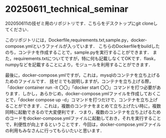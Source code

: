 # 20250611_technical_seminar
202050611の技ゼミ用のリポジトリです．こちらをデスクトップにgit cloneしてください．

このリポジトリには，Dockerfile,requirements.txt,sample.py，docker-compose.ymlというファイルが入っています．
こちらのDockerfileをbuildしたのち，コンテナを作成することで，sample.pyを実行することができます．
また，requirements.txtについてですが，特に何も記載しなくてOKです．flask，numpyなどを記載することにより，モジュールを利用することができます．

最後に，docker-compose.ymlですが，これは，mysqlのコンテナを立ち上げるためのファイルです．
技ゼミでも説明しますが，コンテナを立ち上げる際，「docker container run -it 〇〇」「docker start 〇〇」コマンドを打つ必要があります．しかし，あらかじめ，docker-compose.ymlファイルを作成しておくことで，「docker compose up -d」コマンドを打つだけで，コンテナを立ち上げることができます．これは，複数のコンテナをまとめて立ち上げたい時に，複数同時に起動できるので大変便利です．つまり，複数のコンテナを立ち上げるためのコードをdocker-compose.ymlファイルに起動しておき，それを実行することで，利便性が向上するということです．今回は，docker-compose.ymlファイルの利用もみなさんに行ってもらいたいと思います．
